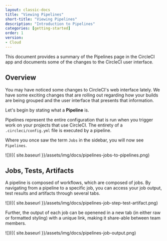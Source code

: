 ```yaml
---
layout: classic-docs
title: "Viewing Pipelines"
short-title: "Viewing Pipelines"
description: "Introduction to Pipelines"
categories: [getting-started]
order: 1
version: 
- Cloud
---
```


This document provides a summary of the Pipelines page in the CircleCI app and documents some of the changes to the CircleCI user interface.

## Overview

You may have noticed some changes to CircleCI's web interface lately. We have some exciting changes that are rolling out regarding how your builds are being grouped and the user interface that presents that information. 

Let's begin by stating what a **Pipeline** is.

Pipelines represent the entire configuration that is run when you trigger work on your projects that use CircleCI. The entirety of a `.circleci/config.yml` file is executed by a pipeline.

Where you once saw the term `Jobs` in the sidebar, you will now see `Pipelines`.

![]({{ site.baseurl }}/assets/img/docs/pipelines-jobs-to-pipelines.png)


## Jobs, Tests, Artifacts

A pipeline is composed of workflows, which are composed of jobs. By navigating from a pipeline to a specific job, you can access your job output, test results and artifacts through several tabs.

![]({{ site.baseurl }}/assets/img/docs/pipelines-job-step-test-artifact.png)

Further, the output of each job can be openened in a new tab (in either raw or formatted styling) with a unique link, making it share-able between team members. 

![]({{ site.baseurl }}/assets/img/docs/pipelines-job-output.png)
